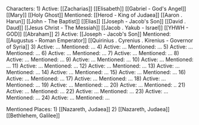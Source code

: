 Characters:
	1) Active:
		[[Zacharias]] [[Elisabeth]] [[Gabriel - God's Angel]] [[Mary]] [[Holy Ghost]]
		Mentioned:
		[[Herod - King of Judaea]] [[Aaron . Harun]] [[John - The Baptist]] [[Elias]] [[Joseph - Jacob's Son]] [[David . Daud]] [[Jesus Christ - The Messiah]] [[Jacob . Yakub - Israel]] [[YHWH - GOD]] [[Abraham]]
	2) Active:
		[[Joseph - Jacob's Son]] 
		Mentioned:
		[[Augustus - Roman Emperator]] [[Quirinius . Cyrenius . Kirenius - Governor of Syria]]
	3) Active:
		...
		Mentioned:
		...
	4) Active:
		...
		Mentioned:
		...
	5) Active:
		...
		Mentioned:
		...
	6) Active:
		...
		Mentioned:
		...
	7) Active:
		...
		Mentioned:
		...
	8) Active:
		...
		Mentioned:
		...
	9) Active:
		...
		Mentioned:
		...
	10) Active:
		...
		Mentioned:
		...
	11) Active:
		...
		Mentioned:
		...
	12) Active:
		...
		Mentioned:
		...
	13) Active:
		...
		Mentioned:
		...
	14) Active:
		...
		Mentioned:
		...
	15) Active:
		...
		Mentioned:
		...
	16) Active:
		...
		Mentioned:
		...
	17) Active:
		...
		Mentioned:
		...
	18) Active:
		...
		Mentioned:
		...
	19) Active:
		...
		Mentioned:
		...
	20) Active:
		...
		Mentioned:
		..
	21) Active:
		...
		Mentioned:
		...
	22) Active:
		...
		Mentioned:
		...
	23) Active:
		...
		Mentioned:
		...
	24) Active:
		...
		Mentioned:
		...

Mentioned Places:
	1) [[Nazareth, Judaea]]
	2) [[Nazareth, Judaea]] [[Bethlehem, Galilee]]